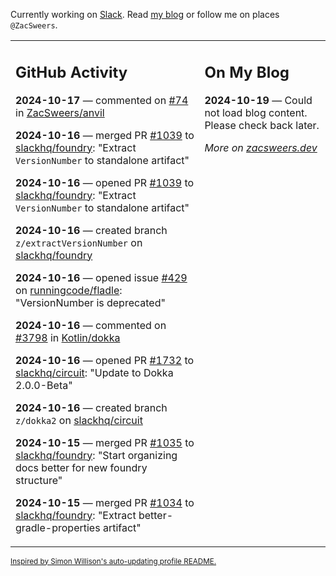 Currently working on [Slack](https://slack.com/). Read [my blog](https://zacsweers.dev/) or follow me on places `@ZacSweers`.

<table><tr><td valign="top" width="60%">

## GitHub Activity
<!-- githubActivity starts -->
**2024-10-17** — commented on [#74](https://github.com/ZacSweers/anvil/issues/74#issuecomment-2420150870) in [ZacSweers/anvil](https://github.com/ZacSweers/anvil)

**2024-10-16** — merged PR [#1039](https://github.com/slackhq/foundry/pull/1039) to [slackhq/foundry](https://github.com/slackhq/foundry): "Extract `VersionNumber` to standalone artifact"

**2024-10-16** — opened PR [#1039](https://github.com/slackhq/foundry/pull/1039) to [slackhq/foundry](https://github.com/slackhq/foundry): "Extract `VersionNumber` to standalone artifact"

**2024-10-16** — created branch `z/extractVersionNumber` on [slackhq/foundry](https://github.com/slackhq/foundry)

**2024-10-16** — opened issue [#429](https://github.com/runningcode/fladle/issues/429) on [runningcode/fladle](https://github.com/runningcode/fladle): "VersionNumber is deprecated"

**2024-10-16** — commented on [#3798](https://github.com/Kotlin/dokka/issues/3798#issuecomment-2417792112) in [Kotlin/dokka](https://github.com/Kotlin/dokka)

**2024-10-16** — opened PR [#1732](https://github.com/slackhq/circuit/pull/1732) to [slackhq/circuit](https://github.com/slackhq/circuit): "Update to Dokka 2.0.0-Beta"

**2024-10-16** — created branch `z/dokka2` on [slackhq/circuit](https://github.com/slackhq/circuit)

**2024-10-15** — merged PR [#1035](https://github.com/slackhq/foundry/pull/1035) to [slackhq/foundry](https://github.com/slackhq/foundry): "Start organizing docs better for new foundry structure"

**2024-10-15** — merged PR [#1034](https://github.com/slackhq/foundry/pull/1034) to [slackhq/foundry](https://github.com/slackhq/foundry): "Extract better-gradle-properties artifact"
<!-- githubActivity ends -->
</td><td valign="top" width="40%">

## On My Blog
<!-- blog starts -->
**2024-10-19** — Could not load blog content. Please check back later.
<!-- blog ends -->
_More on [zacsweers.dev](https://zacsweers.dev/)_
</td></tr></table>

<sub><a href="https://simonwillison.net/2020/Jul/10/self-updating-profile-readme/">Inspired by Simon Willison's auto-updating profile README.</a></sub>